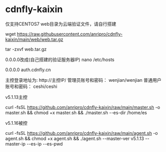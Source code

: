 # cdnfly-kaixin
仅支持CENTOS7
web目录为云端验证文件，请自行搭建

wget https://raw.githubusercontent.com/anripro/cdnfly-kaixin/main/web/web.tar.gz

tar -zxvf web.tar.gz

0.0.0.0改成(自己搭建的验证服务器IP)
nano /etc/hosts

0.0.0.0  auth.cdnfly.cn

主控登录地址为: http://主控IP/
管理员账号和密码： wenjian/wenjian
普通用户账号和密码： ceshi/ceshi


v5.1.13主控

curl -fsSL https://github.com/anripro/cdnfly-kaixin/raw/main/master.sh -o master.sh && chmod +x master.sh && ./master.sh --es-dir /home/es

v5.1.16被控

curl -fsSL https://github.com/anripro/cdnfly-kaixin/raw/main/agent.sh -o agent.sh  && chmod +x agent.sh && ./agent.sh --master-ver v5.1.13 --master-ip  --es-ip  --es-pwd 




